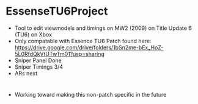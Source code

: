 # EssenseTU6Project
- Tool to edit viewmodels and timings on MW2 (2009) on Title Update 6 (TU6) on Xbox
- Only compatable with Essence TU6 Patch found here: https://drive.google.com/drive/folders/1bSn2me-bEx_HoZ-5L0RfdQkVtUTwTm01?usp=sharing
- Sniper Panel Done
- Sniper Timings 3/4
- ARs next

#

- Working toward making this non-patch specific in the future
